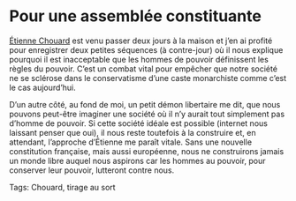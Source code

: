 # Pour une assemblée constituante

[Étienne Chouard](http://etienne.chouard.free.fr/Europe/) est venu passer deux jours à la maison et j’en ai profité pour enregistrer deux petites séquences (à contre-jour) où il nous explique pourquoi il est inacceptable que les hommes de pouvoir définissent les règles du pouvoir. C’est un combat vital pour empêcher que notre société ne se sclérose dans le conservatisme d’une caste monarchiste comme c’est le cas aujourd’hui.<span id="more-387"></span>

D’un autre côté, au fond de moi, un petit démon libertaire me dit, que nous pouvons peut-être imaginer une société où il n’y aurait tout simplement pas d’homme de pouvoir. Si cette société idéale est possible (internet nous laissant penser que oui), il nous reste toutefois à la construire et, en attendant, l’approche d’Étienne me paraît vitale. Sans une nouvelle constitution française, mais aussi européenne, nous ne construirons jamais un monde libre auquel nous aspirons car les hommes au pouvoir, pour conserver leur pouvoir, lutteront contre nous.

<div></div>

<div></div>

Tags: Chouard, tirage au sort